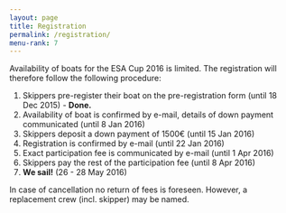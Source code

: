 ```yaml
---
layout: page
title: Registration
permalink: /registration/
menu-rank: 7
---
```


Availability of boats for the ESA Cup 2016 is limited. The registration will
therefore follow the following procedure:

1. Skippers pre-register their boat on the pre-registration form (until 18 Dec 2015) - **Done.**
2. Availability of boat is confirmed by e-mail, details of down payment communicated (until 8 Jan 2016)
3. Skippers deposit a down payment of 1500€ (until 15 Jan 2016)
4. Registration is confirmed by e-mail (until 22 Jan 2016)
5. Exact participation fee is communicated by e-mail (until 1 Apr 2016)   
6. Skippers pay the rest of the participation fee (until 8 Apr 2016)
7. **We sail!** (26 - 28 May 2016)

In case of cancellation no return of fees is foreseen. However, a replacement
crew (incl. skipper) may be named. 
